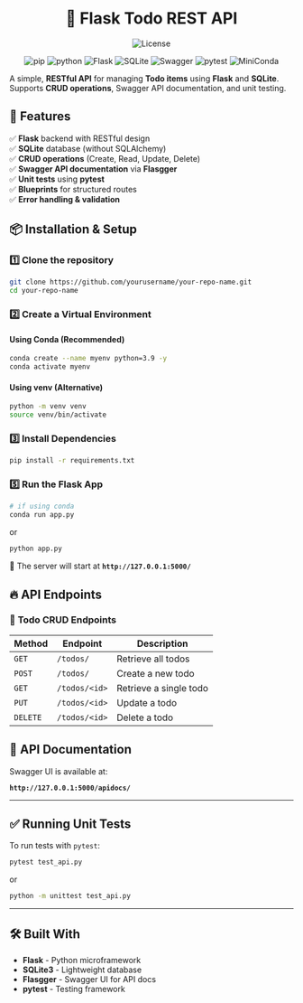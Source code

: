 <h1 align="center">📌 Flask Todo REST API</h1>

<div align="center">

![License](https://img.shields.io/badge/license-MIT-blue)

![pip](https://img.shields.io/badge/pip-%2320232a?style=for-the-badge&logo=pypi&logoColor=3775A9)
![python](https://img.shields.io/badge/python-%2320232a?style=for-the-badge&logo=python&logoColor=3776AB)
![Flask](https://img.shields.io/badge/flask-%2320232a?style=for-the-badge&logo=flask&logoColor=white)
![SQLite](https://img.shields.io/badge/sqlite-%2320232a?style=for-the-badge&logo=sqlite&logoColor=white)
![Swagger](https://img.shields.io/badge/swagger-%2320232a?style=for-the-badge&logo=swagger&logoColor=white)
![pytest](https://img.shields.io/badge/pytest-%2320232a?style=for-the-badge&logo=pytest&logoColor=white)
![MiniConda](https://img.shields.io/badge/miniconda-%2320232a?style=for-the-badge&logo=anaconda&logoColor=green)

</div>

A simple, **RESTful API** for managing **Todo items** using **Flask** and **SQLite**. Supports **CRUD operations**, Swagger API documentation, and unit testing.

## 🚀 Features

✅ **Flask** backend with RESTful design\
✅ **SQLite** database (without SQLAlchemy)\
✅ **CRUD operations** (Create, Read, Update, Delete)\
✅ **Swagger API documentation** via **Flasgger**\
✅ **Unit tests** using **pytest**\
✅ **Blueprints** for structured routes\
✅ **Error handling & validation**

## 📦 Installation & Setup

### 1️⃣ Clone the repository

```bash
git clone https://github.com/yourusername/your-repo-name.git
cd your-repo-name
```

### 2️⃣ Create a Virtual Environment

#### Using Conda (Recommended)

```bash
conda create --name myenv python=3.9 -y
conda activate myenv
```

#### Using venv (Alternative)

```bash
python -m venv venv
source venv/bin/activate
```

### 3️⃣ Install Dependencies

```bash
pip install -r requirements.txt
```

### 5️⃣ Run the Flask App

```bash
# if using conda
conda run app.py
```

or

```bash
python app.py
```

🚀 The server will start at **`http://127.0.0.1:5000/`**

## 🔥 API Endpoints

### 📌 **Todo CRUD Endpoints**

| Method   | Endpoint      | Description            |
| -------- | ------------- | ---------------------- |
| `GET`    | `/todos/`     | Retrieve all todos     |
| `POST`   | `/todos/`     | Create a new todo      |
| `GET`    | `/todos/<id>` | Retrieve a single todo |
| `PUT`    | `/todos/<id>` | Update a todo          |
| `DELETE` | `/todos/<id>` | Delete a todo          |

## 📜 API Documentation

Swagger UI is available at:

**`http://127.0.0.1:5000/apidocs/`**

---

## ✅ Running Unit Tests

To run tests with `pytest`:

```bash
pytest test_api.py
```

or

```bash
python -m unittest test_api.py
```

---

## 🛠 Built With

- **Flask** - Python microframework
- **SQLite3** - Lightweight database
- **Flasgger** - Swagger UI for API docs
- **pytest** - Testing framework
